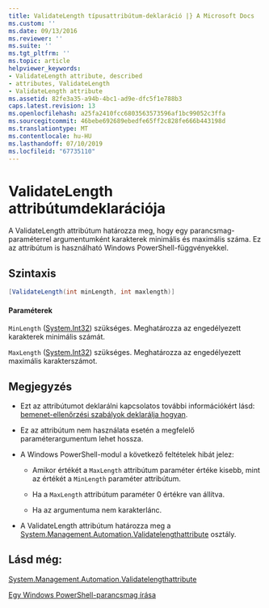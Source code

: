 ```yaml
---
title: ValidateLength típusattribútum-deklaráció |} A Microsoft Docs
ms.custom: ''
ms.date: 09/13/2016
ms.reviewer: ''
ms.suite: ''
ms.tgt_pltfrm: ''
ms.topic: article
helpviewer_keywords:
- ValidateLength attribute, described
- attributes, ValidateLength
- ValidateLength attribute
ms.assetid: 82fe3a35-a94b-4bc1-ad9e-dfc5f1e788b3
caps.latest.revision: 13
ms.openlocfilehash: a25fa2410fcc6803563573596af1bc99052c3ffa
ms.sourcegitcommit: 46bebe692689ebedfe65ff2c828fe666b443198d
ms.translationtype: MT
ms.contentlocale: hu-HU
ms.lasthandoff: 07/10/2019
ms.locfileid: "67735110"
---
```

# <a name="validatelength-attribute-declaration"></a>ValidateLength attribútumdeklarációja

A ValidateLength attribútum határozza meg, hogy egy parancsmag-paraméterrel argumentumként karakterek minimális és maximális száma. Ez az attribútum is használható Windows PowerShell-függvényekkel.

## <a name="syntax"></a>Szintaxis

```csharp
[ValidateLength(int minLength, int maxlength)]
```

#### <a name="parameters"></a>Paraméterek

`MinLength` ([System.Int32](/dotnet/api/System.Int32)) szükséges. Meghatározza az engedélyezett karakterek minimális számát.

`MaxLength` ([System.Int32](/dotnet/api/System.Int32)) szükséges. Meghatározza az engedélyezett maximális karakterszámot.

## <a name="remarks"></a>Megjegyzés

- Ezt az attribútumot deklarálni kapcsolatos további információkért lásd: [bemenet-ellenőrzési szabályok deklarálja hogyan](./how-to-validate-parameter-input.md).

- Ez az attribútum nem használata esetén a megfelelő paraméterargumentum lehet hossza.

- A Windows PowerShell-modul a következő feltételek hibát jelez:

    - Amikor értékét a `MaxLength` attribútum paraméter értéke kisebb, mint az értékét a `MinLength` paraméter attribútum.

    - Ha a `MaxLength` attribútum paraméter 0 értékre van állítva.

    - Ha az argumentuma nem karakterlánc.

- A ValidateLength attribútum határozza meg a [System.Management.Automation.Validatelengthattribute](/dotnet/api/System.Management.Automation.ValidateLengthAttribute) osztály.

## <a name="see-also"></a>Lásd még:

[System.Management.Automation.Validatelengthattribute](/dotnet/api/System.Management.Automation.ValidateLengthAttribute)

[Egy Windows PowerShell-parancsmag írása](./writing-a-windows-powershell-cmdlet.md)
